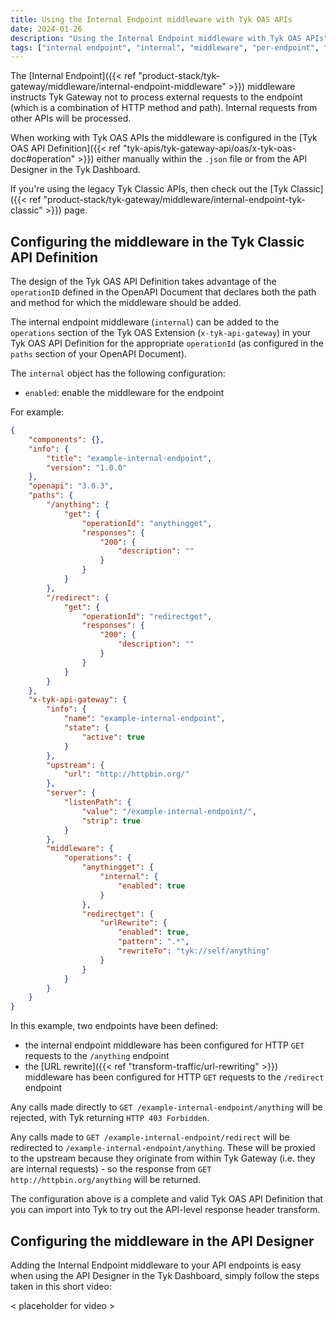 ```yaml
---
title: Using the Internal Endpoint middleware with Tyk OAS APIs
date: 2024-01-26
description: "Using the Internal Endpoint middleware with Tyk OAS APIs"
tags: ["internal endpoint", "internal", "middleware", "per-endpoint", "Tyk OAS"]
---
```


The [Internal Endpoint]({{< ref "product-stack/tyk-gateway/middleware/internal-endpoint-middleware" >}}) middleware instructs Tyk Gateway not to process external requests to the endpoint (which is a combination of HTTP method and path). Internal requests from other APIs will be processed.

When working with Tyk OAS APIs the middleware is configured in the [Tyk OAS API Definition]({{< ref "tyk-apis/tyk-gateway-api/oas/x-tyk-oas-doc#operation" >}}) either manually within the `.json` file or from the API Designer in the Tyk Dashboard.

If you're using the legacy Tyk Classic APIs, then check out the [Tyk Classic]({{< ref "product-stack/tyk-gateway/middleware/internal-endpoint-tyk-classic" >}}) page.

## Configuring the middleware in the Tyk Classic API Definition
The design of the Tyk OAS API Definition takes advantage of the `operationID` defined in the OpenAPI Document that declares both the path and method for which the middleware should be added.

The internal endpoint middleware (`internal`) can be added to the `operations` section of the Tyk OAS Extension (`x-tyk-api-gateway`) in your Tyk OAS API Definition for the appropriate `operationId` (as configured in the `paths` section of your OpenAPI Document).

The `internal` object has the following configuration:
 - `enabled`: enable the middleware for the endpoint

For example:
```.json {hl_lines=["49-50"],linenos=true, linenostart=1}
{
    "components": {},
    "info": {
        "title": "example-internal-endpoint",
        "version": "1.0.0"
    },
    "openapi": "3.0.3",
    "paths": {
        "/anything": {
            "get": {
                "operationId": "anythingget",
                "responses": {
                    "200": {
                        "description": ""
                    }
                }
            }
        },
        "/redirect": {
            "get": {
                "operationId": "redirectget",
                "responses": {
                    "200": {
                        "description": ""
                    }
                }
            }
        }
    },
    "x-tyk-api-gateway": {
        "info": {
            "name": "example-internal-endpoint",
            "state": {
                "active": true
            }
        },
        "upstream": {
            "url": "http://httpbin.org/"
        },
        "server": {
            "listenPath": {
                "value": "/example-internal-endpoint/",
                "strip": true
            }
        },
        "middleware": {
            "operations": {
                "anythingget": {
                    "internal": {
                        "enabled": true
                    }
                },
                "redirectget": {
                    "urlRewrite": {
                        "enabled": true,
                        "pattern": ".*",
                        "rewriteTo": "tyk://self/anything"
                    }
                }
            }
        }
    }
}
```

In this example, two endpoints have been defined:
 - the internal endpoint middleware has been configured for HTTP `GET` requests to the `/anything` endpoint
 - the [URL rewrite]({{< ref "transform-traffic/url-rewriting" >}}) middleware has been configured for HTTP `GET` requests to the `/redirect` endpoint
 
Any calls made directly to `GET /example-internal-endpoint/anything` will be rejected, with Tyk returning `HTTP 403 Forbidden`.

Any calls made to `GET /example-internal-endpoint/redirect` will be redirected to `/example-internal-endpoint/anything`. These will be proxied to the upstream because they originate from within Tyk Gateway (i.e. they are internal requests) - so the response from `GET http://httpbin.org/anything` will be returned.

The configuration above is a complete and valid Tyk OAS API Definition that you can import into Tyk to try out the API-level response header transform.

## Configuring the middleware in the API Designer
Adding the Internal Endpoint middleware to your API endpoints is easy when using the API Designer in the Tyk Dashboard, simply follow the steps taken in this short video:

 < placeholder for video >